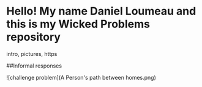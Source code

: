 # Hello! My name Daniel Loumeau and this is my Wicked Problems repository

intro, pictures, https

##Informal responses

![challenge problem](A Person's path between homes.png)
